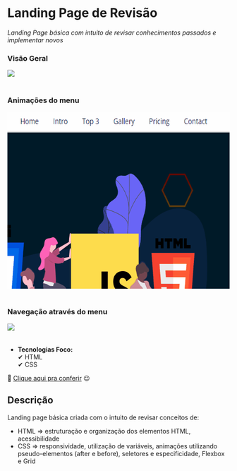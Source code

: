 # Landing Page de Revisão 

*Landing Page básica com intuito de revisar conhecimentos passados e implementar novos*

### Visão Geral
<div><img src='./assets/gifs/overview.gif' height='400'></div>
<br>

### Animações do menu
<div><img src='./assets/gifs/menu-animations.gif' height='400'></div>
<br>

### Navegação através do menu
<div><img src='./assets/gifs/navigation.gif' height='400'></div>
<br>

- **Tecnologias Foco:** <br>
✔ HTML <br>
✔ CSS

🔗 <a href="https://jeanpcb.github.io/Landing-Page-Revisao/">Clique aqui pra conferir</a> 😉

## Descrição

Landing page básica criada com o intuito de revisar conceitos de:
- HTML => estruturação e organização dos elementos HTML, acessibilidade
- CSS => responsividade, utilização de variáveis, animações utilizando pseudo-elementos (after e before), seletores e especificidade, Flexbox e Grid
